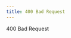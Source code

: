 ```yaml
---
title: 400 Bad Request
---
```


<!--
  This is only served to malicious crawlers, e.g. people looking for
  /wp-login.php, so keep it as small as possible!
-->

400 Bad Request
